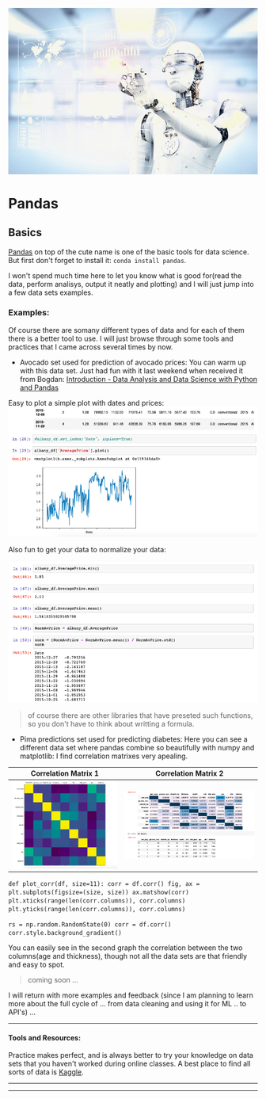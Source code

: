 ![robo](/images/robo22.jpeg)

# Pandas 

## Basics 

[Pandas](https://pandas.pydata.org/) on top of the cute name is one of the basic tools for data science. But first don't forget to install it: `conda install pandas`.

I won't spend much time here to let you know what is good for(read the data, perform analisys, output it neatly and plotting)  and I will just jump into a few data sets examples. 

### Examples: 

Of course there are somany different types of data and for each of them there is a better tool to use. I will just browse through some tools and practices that I came across several times by now. 

* Avocado set used for prediction of avocado prices:
You can warm up with this data set. Just had fun with it last weekend when received it from Bogdan: [Introduction - Data Analysis and Data Science with Python and Pandas](https://youtu.be/nLw1RNvfElg)

Easy to plot a simple plot with dates and prices:
![pandas](/images/pandas1.png)

Also fun to get your data to normalize your data: 

![pandas](/images/datanormalizer.png)

> of course there are other libraries that have preseted such functions, so you don't have to think about writting a formula.

* Pima predictions set used for predicting diabetes:
Here you can see a different data set where pandas combine so beautifully with numpy and matplotlib: I find correlation matrixes very apealing. 




Correlation Matrix 1 | Correlation Matrix 2
-------------------  | --------------------
![pandas](/images/correlmatrix2.png) | ![pandas](/images/correlmatrix3.png)

`def plot_corr(df, size=11):
          corr = df.corr()
          fig, ax = plt.subplots(figsize=(size, size))
          ax.matshow(corr)
          plt.xticks(range(len(corr.columns)), corr.columns)
          plt.yticks(range(len(corr.columns)), corr.columns)`


`rs = np.random.RandomState(0)
           corr = df.corr()
           corr.style.background_gradient()`
           

You can easily see in the second graph the correlation between the two columns(age and thickness), though not all the data sets are that friendly and easy to spot. 


> coming soon ... 

I will return with more examples and feedback (since I am planning to learn more about the full cycle of ... from data cleaning and using it for ML .. to API's) ... 

-----------------------------------

#### Tools and Resources: 

Practice makes perfect, and is always better to try your knowledge on data sets that you haven't worked during online classes. A best place to find all sorts of data is [Kaggle](https://www.kaggle.com/).

-------------------
-------------------



